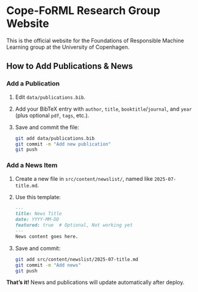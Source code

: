 # Cope-FoRML Research Group Website

This is the official website for the Foundations of Responsible Machine Learning group at the University of Copenhagen.

## How to Add Publications & News

### Add a Publication

1. Edit `data/publications.bib`.
2. Add your BibTeX entry with `author`, `title`, `booktitle`/`journal`, and `year` (plus optional `pdf`, `tags`, etc.).
3. Save and commit the file:

   ```sh
   git add data/publications.bib
   git commit -m "Add new publication"
   git push
   ```

### Add a News Item

1. Create a new file in `src/content/newslist/`, named like `2025-07-title.md`.
2. Use this template:

   ```markdown
   ---
   title: News Title
   date: YYYY-MM-DD
   featured: true  # Optional, Not working yet
   ---
   News content goes here.
   ```
3. Save and commit:

   ```sh
   git add src/content/newslist/2025-07-title.md
   git commit -m "Add news"
   git push
   ```

**That’s it!** News and publications will update automatically after deploy.

